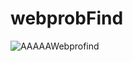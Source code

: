 # webprobFind

![AAAAAWebprofind](https://user-images.githubusercontent.com/101394814/203420230-0ca394b7-84bc-4667-b76d-6bf039944a0c.png)
